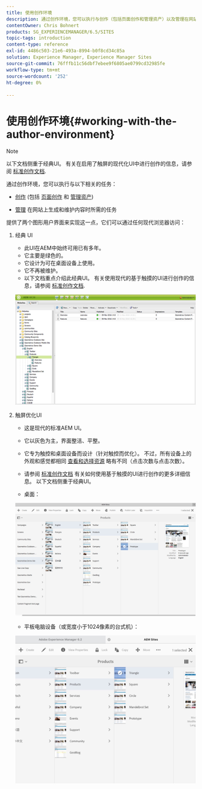```yaml
---
title: 使用创作环境
description: 通过创作环境，您可以执行与创作（包括页面创作和管理资产）以及管理在网站上生成和维护内容时所需的任务相关的任务。
contentOwner: Chris Bohnert
products: SG_EXPERIENCEMANAGER/6.5/SITES
topic-tags: introduction
content-type: reference
exl-id: 4486c503-21e6-493a-8994-b0f8cd34c85a
solution: Experience Manager, Experience Manager Sites
source-git-commit: 76fffb11c56dbf7ebee9f6805ae0799cd32985fe
workflow-type: tm+mt
source-wordcount: '252'
ht-degree: 0%

---
```


# 使用创作环境{#working-with-the-author-environment}

>[!NOTE]
>
>以下文档侧重于经典UI。 有关在启用了触屏的现代化UI中进行创作的信息，请参阅 [标准创作文档](/help/assets/assets.md).

通过创作环境，您可以执行与以下相关的任务：

* [创作](/help/sites-authoring/author.md) (包括 [页面创作](/help/sites-authoring/qg-page-authoring.md) 和 [管理资产](/help/assets/assets.md))

* [管理](/help/sites-administering/administer-best-practices.md) 在网站上生成和维护内容时所需的任务

提供了两个图形用户界面来实现这一点，它们可以通过任何现代浏览器访问：

1. 经典 UI

   * 此UI在AEM中始终可用已有多年。
   * 它主要是绿色的。
   * 它设计为可在桌面设备上使用。
   * 它不再被维护。
   * 以下文档重点介绍此经典UI。 有关使用现代的基于触摸的UI进行创作的信息，请参阅 [标准创作文档](/help/sites-authoring/author.md).

   ![chlimage_1-149](assets/chlimage_1-149.png)

1. 触屏优化UI

   * 这是现代的标准AEM UI。
   * 它以灰色为主，界面整洁、平整。
   * 它专为触控和桌面设备而设计（针对触控而优化）。 不过，所有设备上的外观和感觉都相同 [查看和选择资源](/help/sites-authoring/basic-handling.md) 略有不同（点击次数与点击次数）。
   * 请参阅 [标准创作文档](/help/sites-authoring/author.md) 有关如何使用基于触摸的UI进行创作的更多详细信息。 以下文档侧重于经典UI。

   * 桌面：

   ![chlimage_1-150](assets/chlimage_1-150.png)

   * 平板电脑设备（或宽度小于1024像素的台式机）：

   ![chlimage_1-7](assets/chlimage_1-7.jpeg)
